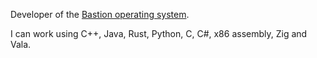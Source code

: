 Developer of the [Bastion operating system](github.com/DisableGraphics/Bastion).

I can work using C++, Java, Rust, Python, C, C#, x86 assembly, Zig and Vala.
<!---
DisableGraphics/DisableGraphics is a ✨ special ✨ repository because its `README.md` (this file) appears on your GitHub profile.
You can click the Preview link to take a look at your changes.
--->
